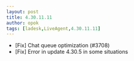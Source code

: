 ```yaml
---
layout: post
title: 4.30.11.11
author: opok
tags: [ladesk,LiveAgent,4.30.11.11]
---
```


- [Fix] Chat queue optimization (#3708)
- [Fix] Error in update 4.30.5 in some situations
